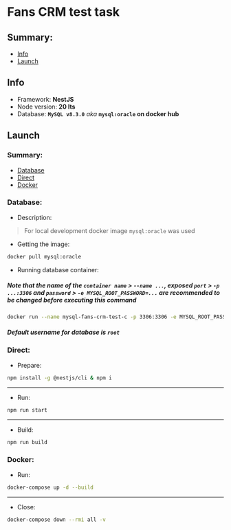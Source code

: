 # Fans CRM test task
## **Summary**:
* [Info](#info)
* [Launch](#launch)

## Info

* Framework: **NestJS**
* Node version: **20 lts**
* Database: **`MySQL v8.3.0`** _aka_ **`mysql:oracle` on docker hub** 

## Launch
### Summary:
* [Database](#database)
* [Direct](#direct)
* [Docker](#docker)

### Database:

* Description: 
> For local development docker image `mysql:oracle` was used

* Getting the image:

```bash
docker pull mysql:oracle
```

* Running database container:

##### Note that the name of the `container name` > ``--name ...``, exposed `port` > ``-p ...:3306`` and `password` > ``-e MYSQL_ROOT_PASSWORD=...`` are recommended to be changed before executing this command

```bash
docker run --name mysql-fans-crm-test-c -p 3306:3306 -e MYSQL_ROOT_PASSWORD=<custom_pwd> -d mysql:oracle
```
##### Default username for database is `root`

### Direct:
* Prepare:
    
```bash
npm install -g @nestjs/cli & npm i
```
<hr/>

* Run:

```bash
npm run start
```
<hr/>

* Build:

```bash
npm run build
```

### Docker:
* Run:

```bash
docker-compose up -d --build
```
<hr/>

* Close:

```bash
docker-compose down --rmi all -v
```
